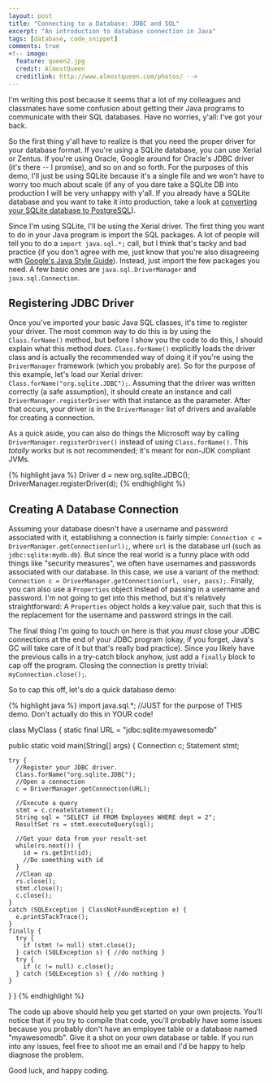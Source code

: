 ```yaml
---
layout: post
title: "Connecting to a Database: JDBC and SQL"
excerpt: "An introduction to database connection in Java"
tags: [database, code_snippet]
comments: true
<!-- image:
  feature: queen2.jpg
  credit: AlmostQueen
  creditlink: http://www.almostqueen.com/photos/ -->
---
```


I'm writing this post because it seems that a lot of my colleagues and classmates have some confusion about getting their Java programs to communicate with their SQL databases. Have no worries, y'all: I've got your back.

So the first thing y'all have to realize is that you need the proper driver for your database format. If you're using a SQLite database, you can use Xerial or Zentus. If you're using Oracle, Google around for Oracle's JDBC driver (it's there -- I promise), and so on and so forth. For the purposes of this demo, I'll just be using SQLite because it's a single file and we won't have to worry too much about scale (if any of you dare take a SQLite DB into production I will be very unhappy with y'all. If you already have a SQLite database and you want to take it into production, take a look at [converting your SQLite database to PostgreSQL](https://wiki.postgresql.org/wiki/Converting_from_other_Databases_to_PostgreSQL)).

Since I'm using SQLite, I'll be using the Xerial driver. The first thing you want to do in your Java program is import the SQL packages. A lot of people will tell you to do a `import java.sql.*;` call, but I think that's tacky and bad practice (if you don't agree with me, just know that you're also disagreeing with [Google's Java Style Guide](http://google-styleguide.googlecode.com/svn/trunk/javaguide.html)). Instead, just import the few packages you need. A few basic ones are `java.sql.DriverManager` and `java.sql.Connection`. 

## Registering JDBC Driver

Once you've imported your basic Java SQL classes, it's time to register your driver. The most common way to do this is by using the `Class.forName()` method, but before I show you the code to do this, I should explain what this method *does*. `Class.forName()` explicitly loads the driver class and is actually the recommended way of doing it if you're using the `DriverManager` framework (which you probably are). So for the purpose of this example, let's load our Xerial driver: `Class.forName("org.sqlite.JDBC");`. Assuming that the driver was written correctly (a safe assumption), it should create an instance and call `DriverManager.registerDriver` with that instance as the parameter. After that occurs, your driver is in the `DriverManager` list of drivers and available for creating a connection.

As a quick aside, you can also do things the Microsoft way by calling `DriverManager.registerDriver()` instead of using `Class.forName()`. This *totally* works but is not recommended; it's meant for non-JDK compliant JVMs.

{% highlight java %}
Driver d = new org.sqlite.JDBC();
DriverManager.registerDriver(d);
{% endhighlight %}

## Creating A Database Connection

Assuming your database doesn't have a username and password associated with it, establishing a connection is fairly simple: `Connection c = DriverManager.getConnection(url);`, where `url` is the database url (such as `jdbc:sqlite:mydb.db`). But since the real world is a funny place with odd things like "security measures", we often have usernames and passwords associated with our database. In this case, we use a variant of the method: `Connection c = DriverManager.getConnection(url, user, pass);`. Finally, you can also use a `Properties` object instead of passing in a username and password. I'm not going to get into this method, but it's relatively straightforward: A `Properties` object holds a key:value pair, such that this is the replacement for the username and password strings in the call.

The final thing I'm going to touch on here is that you *must* close your JDBC connections at the end of your JDBC program (okay, if you forget, Java's GC will take care of it but that's really bad practice). Since you likely have the previous calls in a try-catch block anyhow, just add a `finally` block to cap off the program. Closing the connection is pretty trivial: `myConnection.close();`.

So to cap this off, let's do a quick database demo:

{% highlight java %}
import java.sql.*; //JUST for the purpose of THIS demo. Don't actually do this in YOUR code!

class MyClass {
  static final URL = "jdbc:sqlite:myawesomedb"

  public static void main(String[] args) {
    Connection c;
    Statement stmt;

    try {
      //Register your JDBC driver.
      Class.forName("org.sqlite.JDBC");
      //Open a connection
      c = DriverManager.getConnection(URL);

      //Execute a query
      stmt = c.createStatement();
      String sql = "SELECT id FROM Employees WHERE dept = 2";
      ResultSet rs = stmt.executeQuery(sql);

      //Get your data from your result-set
      while(rs.next()) {
        id = rs.getInt(id);
        //Do something with id
      }
      //Clean up
      rs.close();
      stmt.close();
      c.close();
    }
    catch (SQLException | ClassNotFoundException e) {
      e.printSTackTrace();
    }
    finally {
      try {
        if (stmt != null) stmt.close();
      } catch (SQLException s) { //do nothing }
      try {
        if (c != null) c.close();
      } catch (SQLException s) { //do nothing }
    }
  }
}
{% endhighlight %}

The code up above should help you get started on your own projects. You'll notice that if you try to compile that code, you'll probably have some issues because you probably don't have an employee table or a database named "myawesomedb". Give it a shot on your own database or table. If you run into any issues, feel free to shoot me an email and I'd be happy to help diagnose the problem.

Good luck, and happy coding.
